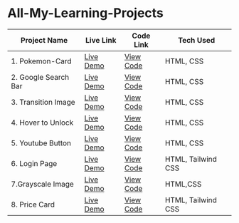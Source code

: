 # All-My-Learning-Projects


| Project Name | Live Link | Code Link | Tech Used |
| --------------| --------------| --------------|  --------------|
| 1. Pokemon-Card | [Live Demo](https://pokemon-card-2.netlify.app) | [View Code](https://github.com/nikhil-verma7/My-Full-Stack-Learning-Journey/tree/master/Assign-Week-5/pokemon-card) | HTML, CSS   |
| 2. Google Search Bar | [Live Demo](https://google-search-bar-page.netlify.app/) | [View Code](https://github.com/nikhil-verma7/My-Full-Stack-Learning-Journey/tree/master/Assign-Week-6/search-bar) | HTML, CSS |
| 3. Transition Image | [Live Demo](https://transition-image.netlify.app/) | [View Code]() |  HTML, CSS     |
| 4. Hover to Unlock | [Live Demo](https://unlock-the-image.netlify.app/) |[View Code](https://github.com/nikhil-verma7/My-Full-Stack-Learning-Journey/blob/master/Week-8-RWD/Assignment/reveal/index.html)         | HTML, CSS |
| 5. Youtube Button| [Live Demo](https://animation-button-2.netlify.app)| [View Code](https://github.com/nikhil-verma7/My-Full-Stack-Learning-Journey/blob/master/Week-8-RWD/Assignment/Button-animation/index.html)|  HTML, CSS                |
| 6. Login Page |[Live Demo](https://my-fullstack-learnings-o9le-inalnaetj-nikhils-projects-0ecd6c7a.vercel.app/) | [View Code](https://github.com/nikhil-verma7/My-Fullstack-Learnings/blob/main/Week-11-Advanced-tailwind/Learning/dist/index.html)|HTML, Tailwind CSS            |
|7.Grayscale Image |[Live Demo](https://grayfilter-look.netlify.app) | [View Code](https://github.com/nikhil-verma7/My-Full-Stack-Learning-Journey/blob/master/Week-8-RWD/Assignment/Grayscale/index.html)| HTML,CSS|
|8. Price Card | [Live Demo](https://my-fullstack-learnings.vercel.app/)| [View Code](https://github.com/nikhil-verma7/My-Fullstack-Learnings/tree/main/Week-11-Advanced-tailwind/Learning/dist2)| HTML, Tailwind CSS|
